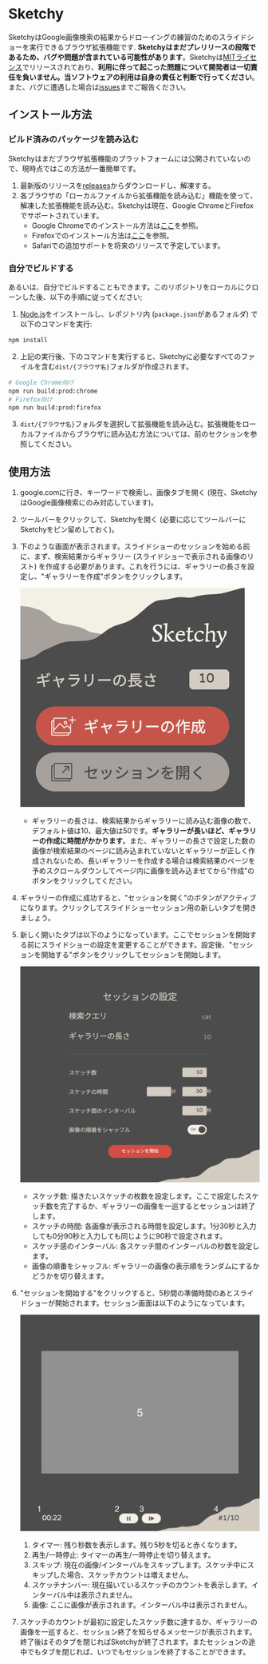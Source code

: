 # Sketchy
SketchyはGoogle画像検索の結果からドローイングの練習のためのスライドショーを実行できるブラウザ拡張機能です.
**Sketchyはまだプレリリースの段階であるため、バグや問題が含まれている可能性があります**。Sketchyは[MITライセンス](https://mit-license.org/)でリリースされており、**利用に伴って起こった問題について開発者は一切責任を負いません。当ソフトウェアの利用は自身の責任と判断で行ってください**。また、バグに遭遇した場合は[issues](https://github.com/ktoshima/sketchy/issues)までご報告ください。

## インストール方法
### ビルド済みのパッケージを読み込む
Sketchyはまだブラウザ拡張機能のプラットフォームには公開されていないので、現時点ではこの方法が一番簡単です。
1. 最新版のリリースを[releases](https://github.com/ktoshima/sketchy/releases)からダウンロードし、解凍する。
2. 各ブラウザの「ローカルファイルから拡張機能を読み込む」機能を使って、解凍した拡張機能を読み込む。Sketchyは現在、Google ChromeとFirefoxでサポートされています。
	- Google Chromeでのインストール方法は[ここ](https://developer.chrome.com/docs/extensions/get-started/tutorial/hello-world#load-unpacked)を参照。
	- Firefoxでのインストール方法は[ここ](https://developer.mozilla.org/en-US/docs/Mozilla/Add-ons/WebExtensions/Your_first_WebExtension#installing)を参照。
	- Safariでの追加サポートを将来のリリースで予定しています。
### 自分でビルドする
あるいは、自分でビルドすることもできます。このリポジトリをローカルにクローンした後、以下の手順に従ってください;
1. [Node.js](https://nodejs.org/ "nodejs.org")をインストールし、レポジトリ内 (`package.json`があるフォルダ) で以下のコマンドを実行:
```bash
npm install
```
2. 上記の実行後、下のコマンドを実行すると、Sketchyに必要なすべてのファイルを含む`dist/{ブラウザ名}`フォルダが作成されます。
```bash
# Google Chrome向け
npm run build:prod:chrome
# Firefox向け
npm run build:prod:firefox
```

3. `dist/{ブラウザ名}`フォルダを選択して拡張機能を読み込む。拡張機能をローカルファイルからブラウザに読み込む方法については、前のセクションを参照してください。

## 使用方法
1. google.comに行き、キーワードで検索し、画像タブを開く (現在、SketchyはGoogle画像検索にのみ対応しています)。
2. ツールバーをクリックして、Sketchyを開く (必要に応じてツールバーにSketchyをピン留めしておく)。
3. 下のような画面が表示されます。スライドショーのセッションを始める前に、まず、検索結果からギャラリー (スライドショーで表示される画像のリスト) を作成する必要があります。これを行うには、ギャラリーの長さを設定し、"ギャラリーを作成"ボタンをクリックします。

	![popup](popup-jp.png "popup screen")

	- ギャラリーの長さは、検索結果からギャラリーに読み込む画像の数で、デフォルト値は10、最大値は50です。**ギャラリーが長いほど、ギャラリーの作成に時間がかかります**。また、ギャラリーの長さで設定した数の画像が検索結果のページに読み込まれていないとギャラリーが正しく作成されないため、長いギャラリーを作成する場合は検索結果のページを予めスクロールダウンしてページ内に画像を読み込ませてから"作成"のボタンをクリックしてください。
4. ギャラリーの作成に成功すると、"セッションを開く"のボタンがアクティブになります。クリックしてスライドショーセッション用の新しいタブを開きましょう。
5. 新しく開いたタブは以下のようになっています。ここでセッションを開始する前にスライドショーの設定を変更することができます。設定後、"セッションを開始する"ボタンをクリックしてセッションを開始します。

	![session-settings](session-settings-jp.png "Session settings")

	- スケッチ数: 描きたいスケッチの枚数を設定します。ここで設定したスケッチ数を完了するか、ギャラリーの画像を一巡するとセッションは終了します。
	- スケッチの時間: 各画像が表示される時間を設定します。1分30秒と入力しても0分90秒と入力しても同じように90秒で設定されます。
	- スケッチ感のインターバル: 各スケッチ間のインターバルの秒数を設定します。
	- 画像の順番をシャッフル: ギャラリーの画像の表示順をランダムにするかどうかを切り替えます。

6. "セッションを開始する"をクリックすると、5秒間の準備時間のあとスライドショーが開始されます。セッション画面は以下のようになっています。

	![session](session.png "Session")

	1. タイマー: 残り秒数を表示します。残り5秒を切ると赤くなります。
	2. 再生/一時停止: タイマーの再生/一時停止を切り替えます。
	3. スキップ: 現在の画像/インターバルをスキップします。スケッチ中にスキップした場合、スケッチカウントは増えません。
	4. スケッチナンバー: 現在描いているスケッチのカウントを表示します。インターバル中は表示されません。
	5. 画像: ここに画像が表示されます。インターバル中は表示されません。

7. スケッチのカウントが最初に設定したスケッチ数に達するか、ギャラリーの画像を一巡すると、セッション終了を知らせるメッセージが表示されます。終了後はそのタブを閉じればSketchyが終了されます。またセッションの途中でもタブを閉じれば、いつでもセッションを終了することができます。
